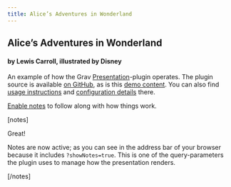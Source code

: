 ```yaml
---
title: Alice’s Adventures in Wonderland
---
```


## Alice’s Adventures in Wonderland

#### by Lewis Carroll, illustrated by Disney

An example of how the Grav [Presentation](https://github.com/OleVik/grav-plugin-presentation)-plugin operates. The plugin source is available [on GitHub](https://github.com/OleVik/grav-plugin-presentation/), as is this [demo content](https://github.com/OleVik/grav-plugin-presentation/tree/demo-content). You can also find [usage instructions](https://github.com/OleVik/grav-plugin-presentation/tree/master#usage) and [configuration details](https://github.com/OleVik/grav-plugin-presentation/tree/master#configuration) there.

[Enable notes](./?showNotes=true) to follow along with how things work.

[notes]

Great!

Notes are now active; as you can see in the address bar of your browser because it includes `?showNotes=true`. This is one of the query-parameters the plugin uses to manage how the presentation renders.

[/notes]